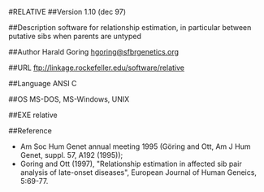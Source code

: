 #RELATIVE
##Version
1.10 (dec 97)

##Description
software for relationship estimation, in particular between putative sibs when parents are untyped

##Author
Harald Goring <hgoring@sfbrgenetics.org>

##URL
ftp://linkage.rockefeller.edu/software/relative

##Language
ANSI C

##OS
MS-DOS, MS-Windows, UNIX

##EXE
relative

##Reference
* Am Soc Hum Genet annual meeting 1995 (Göring and Ott, Am J Hum Genet, suppl. 57, A192 (1995));
* Goring and Ott (1997), "Relationship estimation in affected sib pair analysis of late-onset diseases", European Journal of Human Geneics, 5:69-77.

